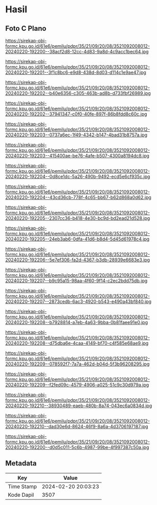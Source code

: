 # Hasil

## Foto C Plano

https://sirekap-obj-formc.kpu.go.id/61e6/pemilu/pdpr/35/21/09/20/08/3521092008012-20240220-192200--38acf2d8-12cc-4d83-9a8d-4c9acc1bec64.jpg

https://sirekap-obj-formc.kpu.go.id/61e6/pemilu/pdpr/35/21/09/20/08/3521092008012-20240220-192201--3f1c8bc6-e9d8-438d-8d03-d114c1e9ae47.jpg

https://sirekap-obj-formc.kpu.go.id/61e6/pemilu/pdpr/35/21/09/20/08/3521092008012-20240220-192202--b40e6356-c305-463b-ad8b-d733fbf26989.jpg

https://sirekap-obj-formc.kpu.go.id/61e6/pemilu/pdpr/35/21/09/20/08/3521092008012-20240220-192202--37941347-c0f0-40fe-897f-86b8fdd8c60c.jpg

https://sirekap-obj-formc.kpu.go.id/61e6/pemilu/pdpr/35/21/09/20/08/3521092008012-20240220-192203--0737a6ec-1f49-4342-b147-4bad31b8757a.jpg

https://sirekap-obj-formc.kpu.go.id/61e6/pemilu/pdpr/35/21/09/20/08/3521092008012-20240220-192203--415400ae-be76-4afe-b507-4300a8194dc8.jpg

https://sirekap-obj-formc.kpu.go.id/61e6/pemilu/pdpr/35/21/09/20/08/3521092008012-20240220-192204--0d8ce1dc-5a26-490b-9492-ecd5e6cf935c.jpg

https://sirekap-obj-formc.kpu.go.id/61e6/pemilu/pdpr/35/21/09/20/08/3521092008012-20240220-192204--43cd36cb-778f-4c65-bb67-b62d868a0d62.jpg

https://sirekap-obj-formc.kpu.go.id/61e6/pemilu/pdpr/35/21/09/20/08/3521092008012-20240220-192205--2307cc36-b418-4e30-bc9d-bd2ead21d528.jpg

https://sirekap-obj-formc.kpu.go.id/61e6/pemilu/pdpr/35/21/09/20/08/3521092008012-20240220-192205--24eb3ab6-0dfa-41d6-b8d4-5d45d61978c4.jpg

https://sirekap-obj-formc.kpu.go.id/61e6/pemilu/pdpr/35/21/09/20/08/3521092008012-20240220-192206--5e7ef306-fa2d-4367-b3db-28939e6683e3.jpg

https://sirekap-obj-formc.kpu.go.id/61e6/pemilu/pdpr/35/21/09/20/08/3521092008012-20240220-192207--b9c95a15-98aa-4f60-9f14-c2ec2bdd75db.jpg

https://sirekap-obj-formc.kpu.go.id/61e6/pemilu/pdpr/35/21/09/20/08/3521092008012-20240220-192207--2873cedb-6ac3-4920-b543-e490a43bf840.jpg

https://sirekap-obj-formc.kpu.go.id/61e6/pemilu/pdpr/35/21/09/20/08/3521092008012-20240220-192208--b7928814-a7eb-4a63-9bba-0b81faee91e0.jpg

https://sirekap-obj-formc.kpu.go.id/61e6/pemilu/pdpr/35/21/09/20/08/3521092008012-20240220-192208--d75dba6e-4caa-4149-bf70-c4f585e68ae9.jpg

https://sirekap-obj-formc.kpu.go.id/61e6/pemilu/pdpr/35/21/09/20/08/3521092008012-20240220-192209--078592f7-7a7a-462d-b04d-5f3b96208295.jpg

https://sirekap-obj-formc.kpu.go.id/61e6/pemilu/pdpr/35/21/09/20/08/3521092008012-20240220-192209--f2fed09c-4579-4906-a025-51c9c30d979a.jpg

https://sirekap-obj-formc.kpu.go.id/61e6/pemilu/pdpr/35/21/09/20/08/3521092008012-20240220-192210--38930489-eaeb-480b-8a74-043ec6a0834d.jpg

https://sirekap-obj-formc.kpu.go.id/61e6/pemilu/pdpr/35/21/09/20/08/3521092008012-20240220-192210--dad30e6d-8624-46f9-8a6a-4d3706197187.jpg

https://sirekap-obj-formc.kpu.go.id/61e6/pemilu/pdpr/35/21/09/20/08/3521092008012-20240220-192200--d0d5c011-5c6b-4987-99be-4f997387c50a.jpg


## Metadata

| Key        | Value               |
| ---------- | ------------------- |
| Time Stamp | 2024-02-20 20:03:23 |
| Kode Dapil | 3507                |



